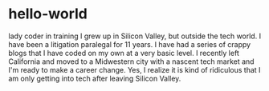 # hello-world
lady coder in training
I grew up in Silicon Valley, but outside the tech world. I have been a litigation paralegal for 11 years. I have had a series of crappy blogs that I have coded on my own at a very basic level. I recently left California and moved to a Midwestern city with a nascent tech market and I'm ready to make a career change. Yes, I realize it is kind of ridiculous that I am only getting into tech after leaving Silicon Valley.
